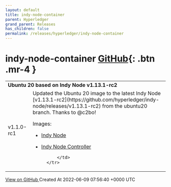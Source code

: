 ```yaml
---
layout: default
title: indy-node-container
parent: Hyperledger
grand_parent: Releases
has_children: false
permalink: /releases/hyperledger/indy-node-container
---
```


# indy-node-container <span class="fs-3 right-align">[GitHub](https://github.com/hyperledger/indy-node-container){: .btn .mr-4 }</span>


<div>
    <table>
        <tr>
            <td colspan="2">
                <b>
                    Ubuntu 20 based on Indy Node v1.13.1-rc2
                </b>
            </td>
        </tr>
        <tr>
            <td>
                <span class="chip">
                    v1.1.0-rc1
                </span>
            </td>
            <td>
                Updated the Ubuntu 20 image to the latest Indy Node [v1.13.1-rc2](https://github.com/hyperledger/indy-node/releases/v1.13.1-rc2) from the ubuntu20 branch. Thanks to @c2bo!

Images:
- [Indy Node](https://github.com/hyperledger/indy-node-container/pkgs/container/indy-node-container%2Findy_node)
- [Indy Node Controller](https://github.com/hyperledger/indy-node-container/pkgs/container/indy-node-container%2Findy_node_controller)

            </td>
        </tr>
    </table>
    <a href="https://github.com/hyperledger/indy-node-container/releases/tag/v1.1.0-rc1" class=".btn">
        View on GitHub
    </a>
    <span class="right-align">
        Created At 2022-06-09 07:56:40 +0000 UTC
    </span>
</div>

